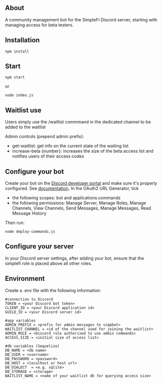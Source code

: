 ## About

A community management bot for the SimpleFi Discord server, starting with managing access for beta testers.

## Installation
```
npm install
```

## Start
```
npm start
```
or
```
node index.js
```
## Waitlist use
Users simply use the /waitlist commmand in the dedicated channel to be added to the waitlist

Admin controls (prepend admin prefix):
- get-waitlist: get info on the current state of the waiting list
- increase-beta {number}: increases the size of the beta access list and notifies users of their access codes

## Configure your bot
Create your bot on the [Discord developer portal](https://discord.com/developers/applications) and make sure it's properly configured. See [documentation](https://discord.com/developers/docs/intro).
In the OAuth2 URL Generator, tick
- the following scopes: bot and applications.commands
- the following permissions: Manage Server, Manage Roles, Manage Channels, View Channels, Send Messages, Manage Messages, Read Message History

Then run: 
```
node deploy-commands.js
```

## Configure your server
In your Discord server settings, after adding your bot, ensure that the simplefi role is placed above all other roles.

## Environment
Create a .env file with the following information:
```
#connection to Discord
TOKEN = <your Discord bot token>
CLIENT_ID = <your Discord application id>
GUILD_ID = <your Discord server id>

#app variables
ADMIN_PREFIX = <prefix for admin messages to simpbot>
WAITLIST_CHANNEL = <id of the channel used for joining the waitlist>
ADMIN_ROLE = <Discord role authorised to use admin commands>
ACCESS_SIZE = <initial size of access list>

#db variables (Sequelize)
DB_NAME = <db name>
DB_USER = <username>
DB_PASSWORD = <password>
DB_HOST = <localhost or host url>
DB_DIALECT	= <e.g. sqlite>
DB_STORAGE = <storage>
WAITLIST_NAME = <name of your waitlist db for querying access size>
```
